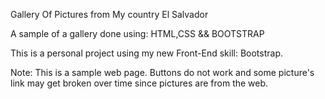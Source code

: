 Gallery Of Pictures from My country El Salvador

A sample of a gallery done using:  HTML,CSS && BOOTSTRAP

This is a personal project using my new Front-End skill: Bootstrap. 

Note: This is a sample web page. Buttons do not work and some picture's link may get broken over time since pictures are from the web. 



